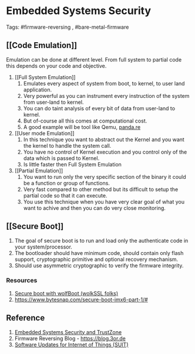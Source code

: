 # Embedded Systems Security

Tags: #firmware-reversing , #bare-metal-firmware 

## [[Code Emulation]]

Emulation can be done at different level. From full system to partial code this depends on your code and objective.

1. [[Full System Emulation]]
	1. Emulates every aspect of system from boot, to kernel, to user land application.
	2. Very powerful as you can instrument every instruction of the system from user-land to kernel.
	3. You can do taint analysis of every bit of data from user-land to kernel.
	4. But of-course all this comes at computational cost.
	5. A good example will be tool like Qemu, [panda.re](https://github.com/panda-re/panda)
2. [[User mode Emulation]]
	1. In this technique you want to abstract out the Kernel and you want the kernel to handle the system call.
	2. You have no control of Kernel execution and you control only of the data which is passed to Kernel.
	3. Is little faster then Full System Emulation
3. [[Partial Emulation]]
	1. You want to run only the very specific section of the binary it could be a function or group of functions.
	2. Very fast compared to other method but its difficult to setup the partial code so that it can execute.
	3. You use this technique when you have very clear goal of what you want to achive and then you can do very close monitoring.

## [[Secure Boot]]
1. The goal of secure boot is to run and load only the authenticate code in your system/processor.
2. The bootloader should have minimum code, should contain only flash support, cryptographic primitive and optional recovery mechanism.
3. Should use asymmetric cryptographic to verify the firmware integrity.


### Resources
1. [Secure boot with wolfBoot (wolkSSL folks)](https://www.youtube.com/watch?v=u5sP31WHy_o)
2. https://www.bytesnap.com/secure-boot-imx6-part-1/#


## Reference

1. [Embedded Systems Security and TrustZone](https://embeddedsecurity.io/index.html)
2. Firmware Reversing Blog - https://blog.3or.de
3. [Software Updates for Internet of Things (SUIT)](https://datatracker.ietf.org/wg/suit/documents/)